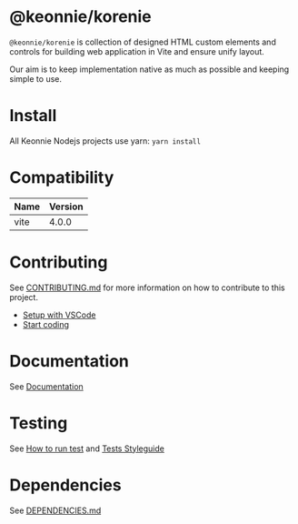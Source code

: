 # @keonnie/korenie

`@keonnie/korenie` is collection of designed HTML custom elements and controls for building web application in Vite and ensure unify layout.

Our aim is to keep implementation native as much as possible and keeping simple to use.

# Install

All Keonnie Nodejs projects use yarn: `yarn install`

# Compatibility

| Name | Version |
| ---- | ------- |
| vite | 4.0.0   |

# Contributing

See [CONTRIBUTING.md](CONTRIBUTING.md) for more information on how to contribute to this project.

- [Setup with VSCode](CONTRIBUTING.md#contribute-easily-with-vscode)
- [Start coding](CONTRIBUTING.md#start-coding)

# Documentation

See [Documentation](doc/index.md)

# Testing

See [How to run test](CONTRIBUTING.md#testing) and [Tests Styleguide](CONTRIBUTING.md#tests-styleguide)

# Dependencies

See [DEPENDENCIES.md](DEPENDENCIES.md)
